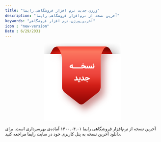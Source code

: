 ```yaml
---
title: "ورژن جدید نرم افزار فروشگاهی رایما"
description: "آخرین نسخه از نرم‌افزار فروشگاهی رایما"
keywords: "آخرین,ورژن،نرم افزار فروشگاهی"
icon : "new-version"
Date : 6/29/2031
---
```


<div style="width:50%;margin: auto;">

![ورژن جدید نرم افزار رایما](new-version.png)

</div>

آخرین نسخه از نرم‌افزار فروشگاهی رایما ۱۴۰۰.۰۴.۰۱ آماده‌ی بهره‌برداری است.
برای دانلود آخرین نسخه به پنل کاربری خود در سایت رایما مراجعه کنید.